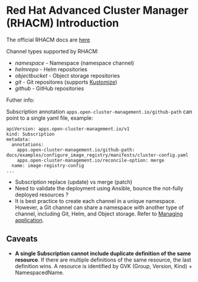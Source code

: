 # Red Hat Advanced Cluster Manager (RHACM) Introduction

The official RHACM docs are [here](https://access.redhat.com/documentation/en-us/red_hat_advanced_cluster_management_for_kubernetes/2.1/)

Channel types supported by RHACM:

* *namespace* - Namespace (namespace channel)
* *helmrepo* - Helm repositories
* *objectbucket* - Object storage repositories
* *git* - Git repositores (supports [Kustomize](https://kustomize.io/))
* *github* - GitHub repositories

Futher info:

Subscription annotation `apps.open-cluster-management.io/github-path` can point to a single yaml file, example:
```
apiVersion: apps.open-cluster-management.io/v1
kind: Subscription
metadata:
  annotations:
    apps.open-cluster-management.io/github-path: docs/examples/configure_image_registry/manifests/cluster-config.yaml
    apps.open-cluster-management.io/reconcile-option: merge
  name: image-registry-config
...
```

* Subscription replace (update) vs merge (patch)
* Need to validate the deployment using Ansible, bounce the not-fully deployed resources ?
* It is best practice to create each channel in a unique namespace. However, a Git channel can share a namespace with another type of channel, including Git, Helm, and Object storage. Refer to [Managing application](https://access.redhat.com/documentation/en-us/red_hat_advanced_cluster_management_for_kubernetes/2.1/html/manage_applications/managing-applications).

## Caveats

* **A single Subscription cannot include duplicate definition of the same resource**. If there are multiple definitions of the same resource, the last definition wins. A resource is identified by GVK (Group, Version, Kind) + NamespacedName.

